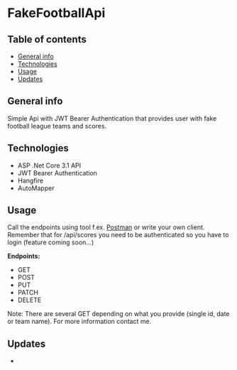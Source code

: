 # FakeFootballApi

## Table of contents
* [General info](#general-info)
* [Technologies](#technologies)
* [Usage](#usage)
* [Updates](#updates)

## General info
Simple Api with JWT Bearer Authentication that provides user with fake football league teams and scores.

## Technologies
* ASP .Net Core 3.1 API
* JWT Bearer Authentication
* Hangfire
* AutoMapper

## Usage
Call the endpoints using tool f.ex. [Postman](https://www.postman.com/downloads/) or write your own client.
Remember that for /api/scores you need to be authenticated so you have to login (feature coming soon...)

**Endpoints:**
* GET
* POST
* PUT
* PATCH
* DELETE

Note:
There are several GET depending on what you provide (single id, date or team name). For more information contact me.

## Updates
*